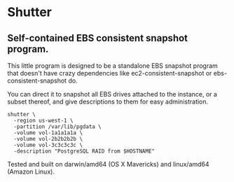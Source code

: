 # Shutter
## Self-contained EBS consistent snapshot program.

This little program is designed to be a standalone EBS snapshot program
that doesn't have crazy dependencies like ec2-consistent-snapshot or
ebs-consistent-snapshot do.

You can direct it to snapshot all EBS drives attached to the instance,
or a subset thereof, and give descriptions to them for easy
administration.

    shutter \
      -region us-west-1 \
      -partition /var/lib/pgdata \
      -volume vol-1a1a1a1a \
      -volume vol-2b2b2b2b \
      -volume vol-3c3c3c3c \
      -description "PostgreSQL RAID from $HOSTNAME"

Tested and built on darwin/amd64 (OS X Mavericks) and linux/amd64 (Amazon Linux).
